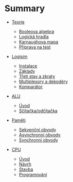 # Summary

- [Teorie]()
    - [Booleova algebra](./booleova-algebra.md)
    - [Logická hradla](./hradla.md)
    - [Karnaughova mapa](./karnaughova-mapa.md)
    - [Příprava na test](./teorie-priprava-test.md)

- [Logisim]()
    - [Instalace](./logisim-instalace.md)
    - [Základy](./logisim-zaklady.md)
    - [Třetí stav a zkraty](./stavy.md)
    - [Multiplexory a dekodéry](./multiplexory-dekodery.md)
    - [Komparátor](./komparator.md)

- [ALU]()
    - [Úvod](./alu-uvod.md)
    - [Sčítačka/odčítačka](./alu-scitacka.md)

- [Paměti]()
    - [Sekvenční obvody](./sekvencni-obvody.md)
    - [Asynchronní obvody](./asynchronni-obvody.md)
    - [Synchronní obvody](./synchronni-obvody.md)

- [CPU]()
    - [Úvod](./cpu-uvod.md)
    - [Návrh](./cpu-design.md)
    - [Stavba](./cpu-build.md)
    - [Programování](./cpu-programming.md)